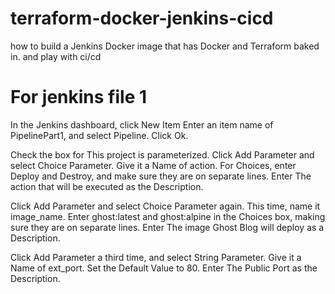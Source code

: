 # terraform-docker-jenkins-cicd
how to build a Jenkins Docker image that has Docker and Terraform baked in. and play with ci/cd

For jenkins file 1
====================================

In the Jenkins dashboard, click New Item Enter an item name of PipelinePart1, and select Pipeline. Click Ok.

Check the box for This project is parameterized. Click Add Parameter and select Choice Parameter. Give it a Name of action. For Choices, enter Deploy and Destroy, and make sure they are on separate lines. Enter The action that will be executed as the Description.

Click Add Parameter and select Choice Parameter again. This time, name it image_name. Enter ghost:latest and ghost:alpine in the Choices box, making sure they are on separate lines. Enter The image Ghost Blog will deploy as a Description.

Click Add Parameter a third time, and select String Parameter. Give it a Name of ext_port. Set the Default Value to 80. Enter The Public Port as the Description.

